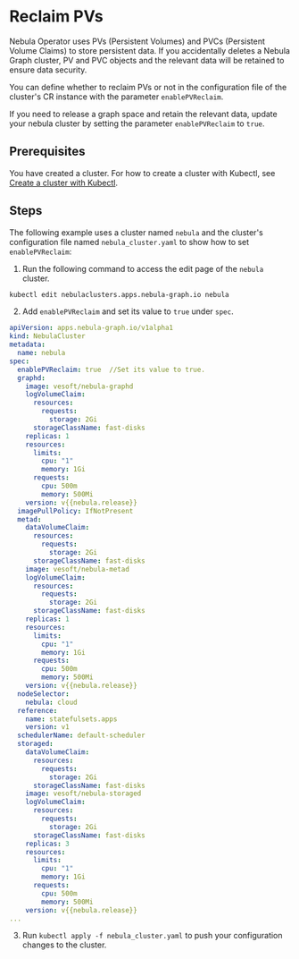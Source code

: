 # Reclaim PVs

Nebula Operator uses PVs (Persistent Volumes) and PVCs (Persistent Volume Claims) to store persistent data. If you accidentally deletes a Nebula Graph cluster, PV and PVC objects and the relevant data will be retained to ensure data security.

You can define whether to reclaim PVs or not in the configuration file of the cluster's CR instance with the parameter `enablePVReclaim`.

If you need to release a graph space and retain the relevant data, update your nebula cluster by setting the parameter `enablePVReclaim` to `true`.

## Prerequisites

You have created a cluster. For how to create a cluster with Kubectl, see [Create a cluster with Kubectl](../3.deploy-nebula-graph-cluster/3.1create-cluster-with-kubectl.md). 

## Steps

The following example uses a cluster named `nebula` and the cluster's configuration file named `nebula_cluster.yaml` to show how to set `enablePVReclaim`:

1.  Run the following command to access the edit page of the `nebula` cluster.
   
  ```bash
  kubectl edit nebulaclusters.apps.nebula-graph.io nebula
  ```

2. Add `enablePVReclaim` and set its value to `true` under `spec`.

  ```yaml
  apiVersion: apps.nebula-graph.io/v1alpha1
  kind: NebulaCluster
  metadata:
    name: nebula
  spec:
    enablePVReclaim: true  //Set its value to true.
    graphd:
      image: vesoft/nebula-graphd
      logVolumeClaim:
        resources:
          requests:
            storage: 2Gi
        storageClassName: fast-disks
      replicas: 1
      resources:
        limits:
          cpu: "1"
          memory: 1Gi
        requests:
          cpu: 500m
          memory: 500Mi
      version: v{{nebula.release}}
    imagePullPolicy: IfNotPresent
    metad:
      dataVolumeClaim:
        resources:
          requests:
            storage: 2Gi
        storageClassName: fast-disks
      image: vesoft/nebula-metad
      logVolumeClaim:
        resources:
          requests:
            storage: 2Gi
        storageClassName: fast-disks
      replicas: 1
      resources:
        limits:
          cpu: "1"
          memory: 1Gi
        requests:
          cpu: 500m
          memory: 500Mi
      version: v{{nebula.release}}
    nodeSelector:
      nebula: cloud
    reference:
      name: statefulsets.apps
      version: v1
    schedulerName: default-scheduler
    storaged:
      dataVolumeClaim:
        resources:
          requests:
            storage: 2Gi
        storageClassName: fast-disks
      image: vesoft/nebula-storaged
      logVolumeClaim:
        resources:
          requests:
            storage: 2Gi
        storageClassName: fast-disks
      replicas: 3
      resources:
        limits:
          cpu: "1"
          memory: 1Gi
        requests:
          cpu: 500m
          memory: 500Mi
      version: v{{nebula.release}}
  ...    
  ```

  3. Run `kubectl apply -f nebula_cluster.yaml` to push your configuration changes to the cluster.
